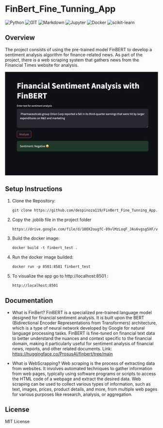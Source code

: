 # FinBert_Fine_Tunning_App
![Python](https://img.shields.io/badge/Python-FFD43B?style=for-the-badge&logo=python&logoColor=blue) ![GIT](https://img.shields.io/badge/GIT-E44C30?style=for-the-badge&logo=git&logoColor=white) ![Markdown](https://img.shields.io/badge/Markdown-000000?style=for-the-badge&logo=markdown&logoColor=white) ![Jupyter](https://img.shields.io/badge/Jupyter-F37626.svg?&style=for-the-badge&logo=Jupyter&logoColor=white) ![Docker](https://img.shields.io/badge/Docker-2CA5E0?style=for-the-badge&logo=docker&logoColor=white) ![scikit-learn](https://img.shields.io/badge/scikit_learn-F7931E?style=for-the-badge&logo=scikit-learn&logoColor=white)


## Overview
The project consists of using the pre-trained model FinBERT to develop a sentiment analysis algorithm for finance-related news. As part of the project, there is a web scraping system that gathers news from the Financial Times website for analysis.

<p align="center">
  <img src="example.png" alt="Sample Image" width="600">
</p>

## Setup Instructions
1. Clone the Repository:
    ```html
    git clone https://github.com/despinoza119/FinBert_Fine_Tunning_App.git
    ```

2. Copy the .joblib file in the project folder
    ```html
    https://drive.google.com/file/d/10OX2ougfC-89vlMzLoqF_JAs6vgsg5XF/view?usp=sharing
    ```

3. Build the docker image:
    ```html
    docker build -t finbert_test .
    ```

4. Run the docker image builded:
    ```html
    docker run -p 8501:8501 finbert_test
    ```

5. To visualize the app go to http://localhost:8501 :
    ```html
    http://localhost:8501
    ```

## Documentation
- What is FinBert?
FinBERT is a specialized pre-trained language model designed for financial sentiment analysis. It is built upon the BERT (Bidirectional Encoder Representations from Transformers) architecture, which is a type of neural network developed by Google for natural language processing tasks. FinBERT is fine-tuned on financial text data to better understand the nuances and context specific to the financial domain, making it particularly useful for sentiment analysis of financial news, reports, and other related documents.
Link: https://huggingface.co/ProsusAI/finbert/tree/main

- What is WebScrapping?
Web scraping is the process of extracting data from websites. It involves automated techniques to gather information from web pages, typically using software programs or scripts to access the HTML code of a webpage and extract the desired data. Web scraping can be used to collect various types of information, such as text, images, prices, product details, and more, from multiple web pages for various purposes like research, analysis, or aggregation.

## License
MIT License